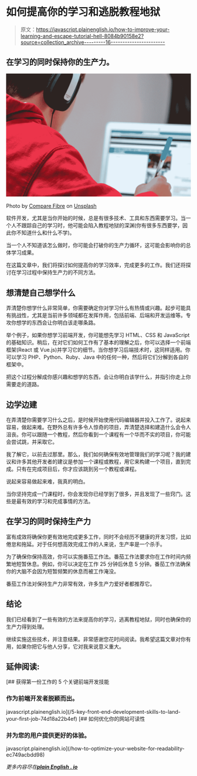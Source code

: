 # 如何提高你的学习和逃脱教程地狱

> 原文：<https://javascript.plainenglish.io/how-to-improve-your-learning-and-escape-tutorial-hell-8084b90158e2?source=collection_archive---------16----------------------->

## 在学习的同时保持你的生产力。

![](img/8236d63c2d31c8c1c284431c1c3efff1.png)

Photo by [Compare Fibre](https://unsplash.com/@comparefibre?utm_source=medium&utm_medium=referral) on [Unsplash](https://unsplash.com?utm_source=medium&utm_medium=referral)

软件开发，尤其是当你开始的时候，总是有很多技术、工具和东西需要学习。当一个人不跟踪自己的学习时，他可能会陷入教程地狱的深渊(你有很多东西要学，因此你不知道什么和什么不学)。

当一个人不知道该怎么做时，你可能会打破你的生产力循环，这可能会影响你的总体学习成果。

在这篇文章中，我们将探讨如何提高你的学习效率，完成更多的工作。我们还将探讨在学习过程中保持生产力的不同方法。

## **想清楚自己想学什么**

弄清楚你想学什么非常简单，你需要确定你对学习什么有热情或兴趣。起步可能具有挑战性，尤其是当前许多领域都在发挥作用，包括前端、后端和开发运维等。专攻你想学的东西会让你明白该走哪条路。

举个例子，如果你想学习前端开发，你可能想先学习 HTML、CSS 和 JavaScript 的基础知识。稍后，在对它们如何工作有了基本的理解之后，你可以选择一个前端框架(React 或 Vue.js)并学习它的细节。当你想学习后端技术时，这同样适用。你可以学习 PHP、Python、Ruby、Java 中的任何一种，然后将它们分解到各自的框架中。

把这个过程分解成你感兴趣和想学的东西，会让你明白该学什么，并指引你走上你需要走的道路。

## **边学边建**

在弄清楚你需要学习什么之后，是时候开始使用代码编辑器并投入工作了。说起来容易，做起来难。在野外总有许多令人惊奇的项目，弄清楚选择和建造什么会令人沮丧。你可以跟随一个教程，然后你看到一个课程有一个华而不实的项目，你可能会尝试跳，并采取它。

我了解它，以前去过那里。那么，我们如何确保有效地管理我们的学习呢？我的建议和许多其他开发者的建议是参加一个课程或教程，用它来构建一个项目，直到完成。只有在完成项目后，你才应该跳到另一个教程或课程。

说起来容易做起来难，我真的明白。

当你坚持完成一门课程时，你会发现你已经学到了很多，并且发现了一些窍门。这些是最有效的学习和完成事情的方法。

## **在学习的同时保持生产力**

富有成效将确保你更有效地完成更多工作，同时不会经历不健康的开发习惯，比如倦怠和拖延。对于任何想高效完成工作的人来说，生产率是一个杀手。

为了确保你保持高效，你可以实施番茄工作法。番茄工作法要求你在工作时间内频繁地短暂休息。例如，你可以决定在工作 25 分钟后休息 5 分钟。番茄工作法确保你的大脑不会因为短暂频繁的休息而被工作淹没。

番茄工作法对保持生产力非常有效，许多生产力爱好者都推荐它。

## **结论**

我们已经看到了一些有效的方法来提高你的学习，逃离教程地狱，同时也确保你的生产力得到处理。

继续实施这些技术，并注意结果。非常感谢您花时间阅读。我希望这篇文章对你有用，如果你把它与他人分享，它对我来说意义重大。

## **延伸阅读:**

[](/5-key-front-end-development-skills-to-land-your-first-job-74d18a22b4ef) [## 获得第一份工作的 5 个关键前端开发技能

### 作为前端开发者脱颖而出。

javascript.plainenglish.io](/5-key-front-end-development-skills-to-land-your-first-job-74d18a22b4ef) [](/how-to-optimize-your-website-for-readability-ec749acbdd98) [## 如何优化你的网站可读性

### 并为您的用户提供更好的体验。

javascript.plainenglish.io](/how-to-optimize-your-website-for-readability-ec749acbdd98) 

*更多内容尽在*[***plain English . io***](http://plainenglish.io/)
